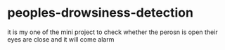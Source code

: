 # peoples-drowsiness-detection
it is my one of the mini project to check whether the perosn is open their eyes are close and it will come alarm
